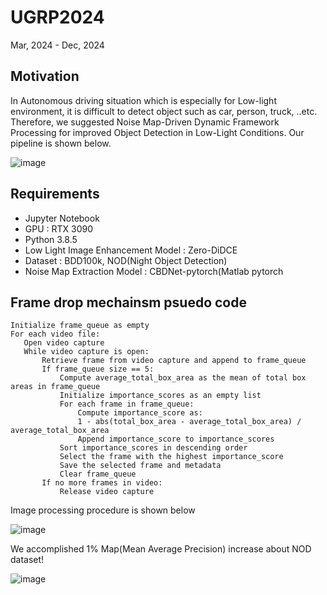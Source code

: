 # UGRP2024
Mar, 2024 - Dec, 2024
## Motivation
In Autonomous driving situation which is especially for Low-light environment, it is difficult to detect object such as car, person, truck, ..etc. Therefore, we suggested Noise Map-Driven Dynamic Framework Processing for improved Object Detection in Low-Light Conditions.
Our pipeline is shown below.

![image](https://github.com/user-attachments/assets/8d705f13-cc20-4ef7-9f2d-d8f4b6133235)

## Requirements
- Jupyter Notebook
- GPU : RTX 3090
- Python 3.8.5
- Low Light Image Enhancement Model : Zero-DiDCE
- Dataset : BDD100k, NOD(Night Object Detection)
- Noise Map Extraction Model : CBDNet-pytorch(Matlab pytorch


## Frame drop mechainsm psuedo code
```
Initialize frame_queue as empty
For each video file:
   Open video capture
   While video capture is open:
       Retrieve frame from video capture and append to frame_queue
       If frame_queue size == 5:
           Compute average_total_box_area as the mean of total box areas in frame_queue
           Initialize importance_scores as an empty list
           For each frame in frame_queue:
               Compute importance_score as:
               1 - abs(total_box_area - average_total_box_area) / average_total_box_area
               Append importance_score to importance_scores
           Sort importance_scores in descending order
           Select the frame with the highest importance_score
           Save the selected frame and metadata
           Clear frame_queue
       If no more frames in video:
           Release video capture
```

Image processing procedure is shown below

![image](https://github.com/user-attachments/assets/beedc9d6-d209-44e0-a3b3-22d4c365e359)

We accomplished 1% Map(Mean Average Precision) increase about NOD dataset!

![image](https://github.com/user-attachments/assets/27b069ee-1db2-4a57-9d43-7491827f6a45)


